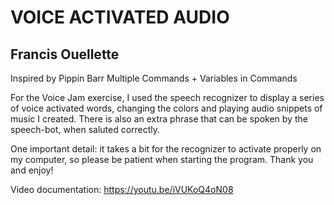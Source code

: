 # VOICE ACTIVATED AUDIO
## Francis Ouellette

Inspired by Pippin Barr
Multiple Commands + Variables in Commands

For the Voice Jam exercise, I used the speech recognizer to display a series of voice activated words, changing the colors and playing audio snippets of music I created. There is also an extra phrase that can be spoken by the speech-bot, when saluted correctly. 

One important detail: it takes a bit for the recognizer to activate properly on my computer, so please be patient when starting the program. Thank you and enjoy!

Video documentation:
https://youtu.be/iVUKoQ4oN08